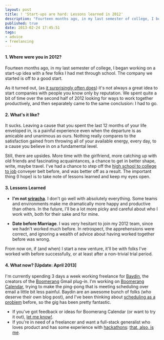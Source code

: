 ```yaml
---
layout: post
title: ! 'Start-ups are hard: Lessons learned in 2012'
description: "Fourteen months ago, in my last semester of college, I began working on a start-up idea with a few folks I had met through school. The company we started is off to a good start."
published: true
date: 2013-02-24 17:45:51
tags:
- advice
- freelancing
---
```


#### 1. Where were you in 2012?
Fourteen months ago, in my last semester of college, I began working on a start-up idea with a few folks I had met through school. The company we started is off to a good start.

As it turned out, (as [it surprisingly often does](http://news.ycombinator.com/item?id=4833550)) it's not always a great idea to start companies with people you know only by reputation. We spent quite a bit of time over the second half of 2012 looking for ways to work together productively, and then separately came to the same conclusion: I had to go.

#### 2. What's it like?
It sucks. Leaving a cause that you spent the last 12 months of your life enveloped in, is a painful experience even when the departure is as amicable and unanimous as ours.  Nothing really compares to the satisfaction gained from throwing all of your available energy, every day, to a cause you believe in on a fundamental level.

Still, there are upsides. More time with the girlfriend, more catching up with old friends and fascinating acquaintances, a chance to get in better shape, write, maybe travel.  I've had a chance to step off the [high school to college to job](http://www.thedp.com/article/2011/12/alexey_komissarouk_whats_college_like_at_25) conveyer belt before, and was better off as a result. The important thing (I hope) is to take note of lessons learned and keep my eyes open.

#### 3. Lessons Learned
- **I'm not [sriracha](http://theoatmeal.com/comics/sriracha)**. I don't go well with absolutely everything.  Some teams and environments make me dramatically more happy and productive than others.  In the future, I'll be a lot more picky and careful about who I work with, both for their sake and for mine.

- **Date before Marriage**. I was very hesitant to join my 2012 team, since we hadn't worked much before. In retrospect, the apprehensions were correct, and ignoring a wealth of advice about having worked together before was wrong.

From now on, if (and when) I start a new venture, it'll be with folks I've worked with before successfully, or at least after a non-trivial trial period.

#### 4. What now? [Update: April 2013]

I'm currently spending 3 days a week working freelance for [Baydin](http://baydin.com), the creators of the [Boomerang](http://boomeranggmail.com) Gmail plug-in.  I'm working on [Boomerang Calendar](http://boomerangcalendar.com), trying to make the ping-pong that is meeting scheduling over email a little bit less painful. Baydin are an awesome bunch of folks (who deserve their own blog post), and I've been thinking about [scheduling as a problem](/too-cool-for-tungleme/) before, so the gig has been pretty fantastic.

- If you've got feedback or ideas for Boomerang Calendar (or want to try it out), [let me know!](mailto:alexey@alexeymk.com).
- If you're in need of a freelancer and want a full-stack generalist who loves product and has some experience with [hackathons](/tag/hackathons): [that, also, is me](mailto:alexey+muleconsulting@alexeymk.com).
